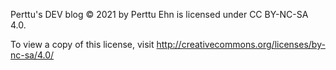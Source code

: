 Perttu's DEV blog © 2021 by Perttu Ehn is licensed under CC BY-NC-SA 4.0.

To view a copy of this license, visit http://creativecommons.org/licenses/by-nc-sa/4.0/
